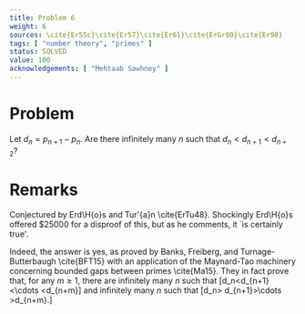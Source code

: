 ```yaml
---
title: Problem 6
weight: 6
sources: \cite{Er55c}\cite{Er57}\cite{Er61}\cite{ErGr80}\cite{Er90}
tags: [ "number theory", "primes" ]
status: SOLVED
value: 100
acknowledgements: [ "Mehtaab Sawhney" ]
---
```


# Problem

Let $d_n=p_{n+1}-p_n$. Are there infinitely many $n$ such that $d_n<d_{n+1}<d_{n+2}$?

# Remarks

Conjectured by Erd\H{o}s and Tur\'{a}n \cite{ErTu48}. Shockingly Erd\H{o}s offered \$25000 for a disproof of this, but
as he comments, it `is certainly true'.

Indeed, the answer is yes, as proved by Banks, Freiberg, and Turnage-Butterbaugh \cite{BFT15} with an application of the
Maynard-Tao machinery concerning bounded gaps between primes \cite{Ma15}. They in fact prove that, for any $m\geq 1$,
there are infinitely many $n$ such that
\[d_n<d_{n+1}<\cdots <d_{n+m}\]
and infinitely many $n$ such that
\[d_n> d_{n+1}>\cdots >d_{n+m}.\]
